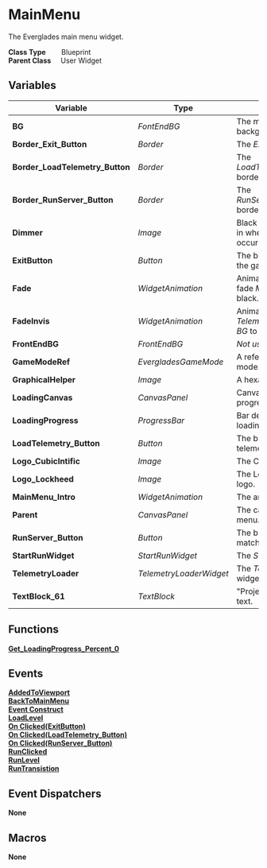 # MainMenu
The Everglades main menu widget.  

**Class Type**&nbsp; &nbsp; &nbsp; &nbsp; Blueprint  
**Parent Class** &nbsp; &nbsp; User Widget  

## Variables
|Variable                       |Type                   |Description                                                |
|-------------------------------|-----------------------|-----------------------------------------------------------|
|**BG**                         |*FontEndBG*            |The menu's background.                                     |
|**Border_Exit_Button**         |*Border*               |The *ExitButton*'s border.                                 |
|**Border_LoadTelemetry_Button**|*Border*               |The *LoadTelemetry_Button*'s border.                       |
|**Border_RunServer_Button**    |*Border*               |The *RunServer_Button*'s border.                           |
|**Dimmer**                     |*Image*                |Black image that fades in when *Fade* animation occurs.    |
|**ExitButton**                 |*Button*               |The button for exiting the game.                           |
|**Fade**                       |*WidgetAnimation*      |Animation appears to fade *MainMenu* to black.             |
|**FadeInvis**                  |*WidgetAnimation*      |Animation fades *TelemetryLoader* and *BG* to invisible.   |
|**FrontEndBG**                 |*FrontEndBG*           |*Not used*                                                 |
|**GameModeRef**                |*EvergladesGameMode*   |A reference to the game mode.                              |
|**GraphicalHelper**            |*Image*                |A hexagon image.                                           |
|**LoadingCanvas**              |*CanvasPanel*          |Canvas where loading progress appears.                     |
|**LoadingProgress**            |*ProgressBar*          |Bar denoting the loading progress.                         |
|**LoadTelemetry_Button**       |*Button*               |The button for loading telemetry files.                    |
|**Logo_CubicIntific**          |*Image*                |The Cubic Intific logo.                                    |
|**Logo_Lockheed**              |*Image*                |The Lockheed Martin logo.                                  |
|**MainMenu_Intro**             |*WidgetAnimation*      |The animation                                              |
|**Parent**                     |*CanvasPanel*          |The canvas for the main menu.                              |
|**RunServer_Button**           |*Button*               |The button for running a match.                            |
|**StartRunWidget**             |*StartRunWidget*       |The *StartRun* widget.                                     |
|**TelemetryLoader**            |*TelemetryLoaderWidget*|The *TelemetryLoader* widget.                              |
|**TextBlock_61**               |*TextBlock*            |"Project Everglades" text.                                 |

## Functions
[**Get_LoadingProgress_Percent_0**](../../Methods/ClientMethods/Get_LoadingProgress_Percent_0.md)  

## Events
[**AddedToViewport**](../../Events/AddedToViewport.md)  
[**BackToMainMenu**](../../Events/BackToMainMenu.md)  
[**Event Construct**](../../Events/Construct_MainMenu.md)  
[**LoadLevel**](../../Events/LoadLevel.md)  
[**On Clicked(ExitButton)**](../../Events/Clicked_ExitButton_MainMenu.md)  
[**On Clicked(LoadTelemetry_Button)**](../../Events/Clicked_LoadTelemetry_Button.md)  
[**On Clicked(RunServer_Button)**](../../Events/Clicked_RunServer_Button.md)  
[**RunClicked**](../../Events/RunClicked.md)  
[**RunLevel**](../../Events/RunLevel.md)  
[**RunTransistion**](../../Events/RunTransition.md)  

## Event Dispatchers
**None**

## Macros
**None**